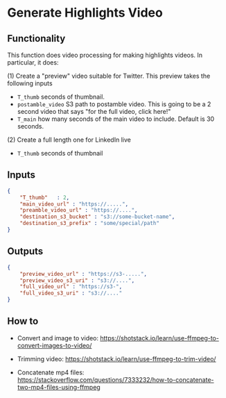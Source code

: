 # Generate Highlights Video

## Functionality

This function does video processing for making highlights videos.
In particular, it does:

(1) Create a "preview" video suitable for Twitter. This preview takes the following inputs

- `T_thumb` seconds of thumbnail.
- `postamble_video` S3 path to postamble video. This is going to be a 2 second video that says "for the full video, click here!"
- `T_main` how many seconds of the main video to include. Default is 30 seconds.

(2) Create a full length one for LinkedIn live

- `T_thumb` seconds of thumbnail



## Inputs


```json
{
    "T_thumb"   : 2,
    "main_video_url" : "https://.....",
    "preamble_video_url" : "https://....",
    "destination_s3_bucket" : "s3://some-bucket-name",
    "destination_s3_prefix" : "some/special/path"
}
```

## Outputs

```json
{    
    "preview_video_url" : "https://s3-.....",
    "preview_video_s3_uri" : "s3://....",
    "full_video_url" : "https://s3-",
    "full_video_s3_uri" : "s3://...."
}
```

## How to

- Convert and image to video: https://shotstack.io/learn/use-ffmpeg-to-convert-images-to-video/ 

- Trimming video: https://shotstack.io/learn/use-ffmpeg-to-trim-video/

- Concatenate mp4 files: https://stackoverflow.com/questions/7333232/how-to-concatenate-two-mp4-files-using-ffmpeg

